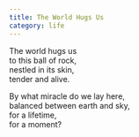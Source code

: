 ```yaml
---
title: The World Hugs Us
category: life
---
```


The world hugs us  
to this ball of rock,  
nestled in its skin,  
tender and alive.

By what miracle do we lay here,  
balanced between earth and sky,  
for a lifetime,  
for a moment?
